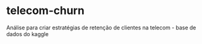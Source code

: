 # telecom-churn
Análise para criar estratégias de retenção de clientes na telecom - base de dados do kaggle
